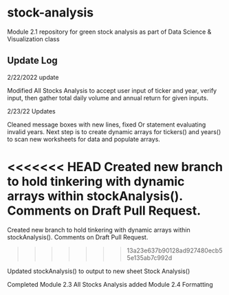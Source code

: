 # stock-analysis
Module 2.1 repository for green stock analysis as part of Data Science & Visualization class


## Update Log

2/22/2022 update

Modified All Stocks Analysis to accept user input of ticker and year, verify input, then gather total daily volume and annual return for given inputs. 

2/23/22 Updates

Cleaned message boxes with new lines, fixed Or statement evaluating invalid years. Next step is to create dynamic arrays for tickers() and years() to scan new worksheets for data and populate arrays. 

<<<<<<< HEAD
Created new branch to hold tinkering with dynamic arrays within stockAnalysis(). Comments on Draft Pull Request.
=======
Created new branch to hold tinkering with dynamic arrays within stockAnalysis(). Comments on Draft Pull Request. 
>>>>>>> 13a23e637b90128ad927480ecb55e135ab7c992d

Updated stockAnalysis() to output to new sheet Stock Analysis()

Completed Module 2.3 All Stocks Analysis added Module 2.4 Formatting